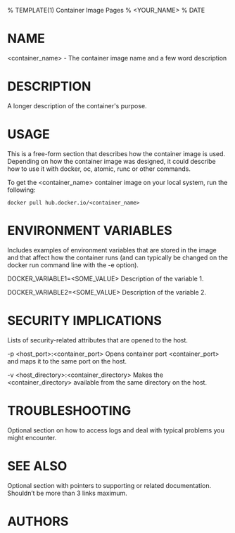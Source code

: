 % TEMPLATE(1) Container Image Pages
% <YOUR_NAME>
% DATE

# NAME
<container_name> - The container image name and a few word description

# DESCRIPTION
A longer description of the container's purpose.

# USAGE
This is a free-form section that describes how the container image is used.
Depending on how the container image was designed,
it could describe how to use it with docker, oc, atomic, runc or other commands.

To get the <container_name> container image on your local system, run the following:

    docker pull hub.docker.io/<container_name> 

   
# ENVIRONMENT VARIABLES
Includes examples of environment variables that are stored in the
image and that affect how the container runs
(and can typically be changed on the docker run command line with the -e option).

DOCKER_VARIABLE1=<SOME_VALUE>
    Description of the variable 1.
    
DOCKER_VARIABLE2=<SOME_VALUE>
    Description of the variable 2.
    
# SECURITY IMPLICATIONS
Lists of security-related attributes that are opened to the host.

-p <host_port>:<container_port>
    Opens container port <container_port> and maps it to the same port on the host.

-v <host_directory>:<container_directory>
    Makes the <container_directory> available from the same directory on the host.
    
# TROUBLESHOOTING
Optional section on how to access logs and deal with typical problems you might encounter.

# SEE ALSO
Optional section with pointers to supporting or related documentation.
Shouldn’t be more than 3 links maximum.

# AUTHORS
